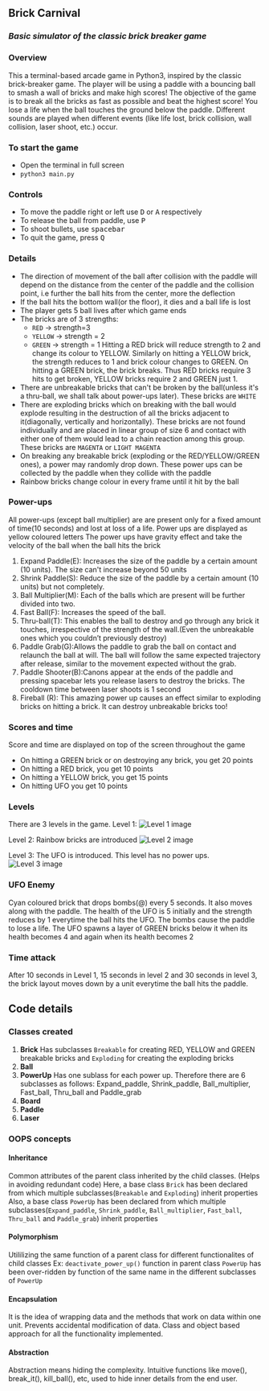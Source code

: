 ## Brick Carnival
### *Basic simulator of the classic brick breaker game*

### Overview
This a terminal-based arcade game in Python3, inspired by the classic brick-breaker game. The player will be using a paddle with a bouncing ball to smash a
wall of bricks and make high scores! The objective of the game is to break all the bricks as fast as possible and beat the highest score! You lose a life when the ball touches the ground below the paddle. Different sounds are played when different events (like life lost, brick collision, wall collision, laser shoot, etc.) occur.

### To start the game
- Open the terminal in full screen
- `python3 main.py`

### Controls
- To move the paddle right or left use <kbd>D</kbd> or <kbd>A</kbd> respectively
- To release the ball from paddle, use <kbd>P</kbd>
- To shoot bullets, use <kbd>spacebar</kbd>
- To quit the game, press <kbd>Q</kbd>

### Details
- The direction of movement of the ball after collision with the paddle will depend on the distance from the center of the paddle and the collision point, i.e further the ball hits from the center, more the deflection 
- If the ball hits the  bottom wall(or the floor), it dies and a ball life is lost
- The player gets 5 ball lives after which game ends
- The bricks are of 3 strengths:
	* `RED` -> strength=3
	* `YELLOW` -> strength = 2
	* `GREEN` -> strength = 1
Hitting a RED brick will reduce strength to 2 and change its colour to YELLOW. Similarly on hitting a YELLOW brick, the strength reduces to 1 and brick colour changes to GREEN. On hitting a GREEN brick, the brick breaks. Thus RED bricks require 3 hits to get broken, YELLOW bricks require 2 and GREEN just 1. 
- There are unbreakable bricks that can't be broken by the ball(unless it's a thru-ball, we shall talk about power-ups later). These bricks are `WHITE`
- There are exploding bricks which on breaking with the ball would explode resulting in the destruction of all the bricks adjacent to it(diagonally, vertically and horizontally). These bricks are not found individually and are placed in linear group of size 6 and contact with either one of them would lead to a chain reaction among this group. These bricks are `MAGENTA` or `LIGHT MAGENTA`
- On breaking any breakable brick (exploding or the RED/YELLOW/GREEN ones), a power may randomly drop down. These power ups can be collected by the paddle when they collide with the paddle
- Rainbow bricks change colour in every frame until it hit by the ball

### Power-ups
All power-ups (except ball multiplier) are are present only for a fixed amount of time(10 seconds) and lost at loss of a life. Power ups are displayed as yellow coloured letters
The power ups have gravity effect and take the velocity of the ball when the ball hits the brick
1. Expand Paddle(E): Increases the size of the paddle by a certain amount (10 units). The size can't increase beyond 50 units
2. Shrink Paddle(S): Reduce the size of the paddle by a certain amount (10 units) but not completely.
3. Ball Multiplier(M): Each of the balls which are present will be further divided into two.
4. Fast Ball(F): Increases the speed of the ball.
5. Thru-ball(T): This enables the ball to destroy and go through any brick it touches, irrespective of the strength of the wall.(Even the unbreakable ones which you couldn’t previously destroy)
6. Paddle Grab(G):Allows the paddle to grab the ball on contact and relaunch the ball at will. The ball will follow the same expected trajectory after release, similar to the movement expected without the grab.
7. Paddle Shooter(B):Canons appear at the ends of the paddle and pressing spacebar lets you release lasers to destroy the bricks. The cooldown time between laser shoots is 1 second
8. Fireball (R): This amazing power up causes an effect similar to exploding bricks on hitting a brick. It can destroy unbreakable bricks too!

### Scores and time
Score and time are displayed on top of the screen throughout the game
 - On hitting a GREEN brick or on destroying any brick, you get 20 points
 - On hitting a RED brick, you get 10 points
 - On hitting a YELLOW brick, you get 15 points
 - On hitting UFO you get 10 points

### Levels
There are 3 levels in the game. 
Level 1:
![Level 1 image](https://github.com/adata111/brick-carnival/tree/main/screenshots/level1.png)

Level 2: 
Rainbow bricks are introduced
![Level 2 image](https://github.com/adata111/brick-carnival/tree/main/screenshots/level2.png)

Level 3:
The UFO is introduced. This level has no power ups.
![Level 3 image](https://github.com/adata111/brick-carnival/tree/main/screenshots/level3.png)

### UFO Enemy
Cyan coloured brick that drops bombs(@) every 5 seconds. It also moves along with the paddle. The health of the UFO is 5 initially and the strength reduces by 1 everytime the ball hits the UFO. The bombs cause the paddle to lose a life. The UFO spawns a layer of GREEN bricks below it when its health becomes 4 and again when its health becomes 2

### Time attack
After 10 seconds in Level 1, 15 seconds in level 2 and 30 seconds in level 3, the brick layout moves down by a unit everytime the ball hits the paddle. 

## Code details
### Classes created

1. **Brick**
Has subclasses `Breakable` for creating RED, YELLOW and GREEN breakable bricks and `Exploding` for creating the exploding bricks
2. **Ball**
3. **PowerUp**
Has one sublass for each power up. Therefore there are 6 subclasses as follows: Expand_paddle, Shrink_paddle, Ball_multiplier, Fast_ball, Thru_ball and Paddle_grab
4. **Board**
5. **Paddle**
6. **Laser**


### OOPS concepts

#### Inheritance
Common attributes of the parent class inherited by the child classes. (Helps in avoiding redundant code)
Here, a base class `Brick` has been declared from which multiple subclasses(`Breakable` and `Exploding`) inherit properties
Also, a base class `PowerUp` has been declared from which multiple subclasses(`Expand_paddle`, `Shrink_paddle`, `Ball_multiplier`, `Fast_ball`, `Thru_ball` and `Paddle_grab`) inherit properties

#### Polymorphism
Utililizing the same function of a parent class for different functionalites of child classes
Ex: `deactivate_power_up()` function in parent class `PowerUp` has been over-ridden by function of the same name in the different subclasses of `PowerUp`

#### Encapsulation
It is the idea of wrapping data and the methods that work on data within one unit. Prevents accidental modification of data. Class and object based approach for all the functionality implemented.

#### Abstraction
Abstraction means hiding the complexity. Intuitive functions like move(), break_it(), kill_ball(), etc, used to hide inner details from the end user.
